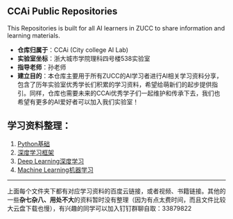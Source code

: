 ## CCAi Public Repositories

This Repositories is built for all AI learners in ZUCC to share information and learning materials.  

- **仓库归属于**：CCAi (City college AI Lab)
- **实验室坐标**：浙大城市学院理科四号楼538实验室
- **指导老师**：孙老师
- **建立目的**：本仓库主要用于所有ZUCC的AI学习者进行AI相关学习资料分享，包含了历年实验室优秀学长们积累的学习资料，希望给萌新们的起步提供指引。同样，仓库也需要未来的CCAi优秀学子们一起维护和传承下去，我们也希望有更多的AI爱好者可以加入我们实验室！

## 学习资料整理：

1. [Python基础](https://github.com/ZUCC-AI/LearningMaterials/tree/master/Python%E5%9F%BA%E7%A1%80)
2. [深度学习框架](https://github.com/ZUCC-AI/LearningMaterials/tree/master/Machine%20Learning%E6%9C%BA%E5%99%A8%E5%AD%A6%E4%B9%A0)
3. [Deep Learning深度学习](https://github.com/ZUCC-AI/LearningMaterials/tree/master/Deep%20Learning%E6%B7%B1%E5%BA%A6%E5%AD%A6%E4%B9%A0)
4. [Machine Learning机器学习](https://github.com/ZUCC-AI/LearningMaterials/tree/master/Machine%20Learning%E6%9C%BA%E5%99%A8%E5%AD%A6%E4%B9%A0)



-------------------

上面每个文件夹下都有对应学习资料的百度云链接，或者视频、书籍链接。其他的一些**杂七杂八、用处不大**的资料暂时没有整理（因为有点太费时间，而且文件比较大云盘下载也慢），有兴趣的同学可以加入钉钉群聊自取：33879822


